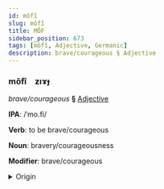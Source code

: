```yaml
---
id: môfî
slug: môfî
title: MÔF
sidebar_position: 673
tags: [môfî, Adjective, Germanic]
description: brave/courageous § Adjective
---
```


### môfî&emsp;<span kind="abugida">ƶıɤɟ</span>

*brave/courageous* **§** [Adjective](../../tags/Adjective)

**IPA**: /ˈmo.fi/

**Verb**: to be brave/courageous

**Noun**: bravery/courageousness

**Modifier**: brave/courageous

<details>
    <summary>Origin</summary>
    Danish modig [ˈmoːði]<br/>
    <em>Germanic Language Family</em>
</details>
